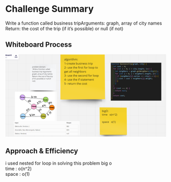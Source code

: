 # Challenge Summary

Write a function called business tripArguments: graph, array of city names Return: the cost of the trip (if it’s possible) or null (if not)

## Whiteboard Process

![](1.png)

## Approach & Efficiency

i used nested for loop in solving this problem
big o  
time : o(n^2)  
space : o(1)
